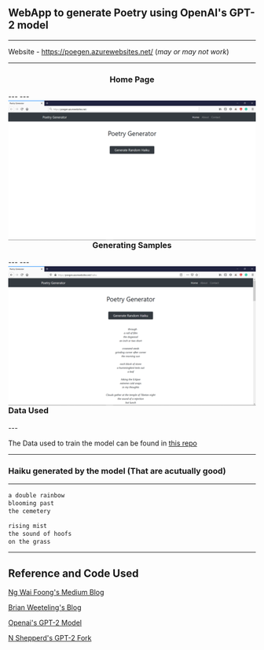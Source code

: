 ## WebApp to generate Poetry using OpenAI's GPT-2 model
---
Website - https://poegen.azurewebsites.net/ (*may or may not work*)

---
<h3 align = "center">Home Page</h3>
---
<img align="left" src="Images/Home.png">
---
<h3 align = "center">Generating Samples</h3>
---
<img align="left" src="Images/Prediction.png">
---
<h3> Data Used</h3>
---

The Data used to train the model can be found in [this repo](https://github.com/docmarionum1/haikurnn/)

---

### Haiku generated by the model (That are acutually good)
---
```
a double rainbow
blooming past
the cemetery
```
```
rising mist
the sound of hoofs
on the grass
```

---

## Reference and Code Used
[Ng Wai Foong's Medium Blog](https://medium.com/@ngwaifoong92/beginners-guide-to-retrain-gpt-2-117m-to-generate-custom-text-content-8bb5363d8b7f)

[Brian Weeteling's Blog](https://www.brianweet.com/2019/06/16/write-ai-gpt-2-haiku.html)

[Openai's GPT-2 Model](https://github.com/openai/gpt-2)

[N Shepperd's GPT-2 Fork](https://github.com/nshepperd/gpt-2)
